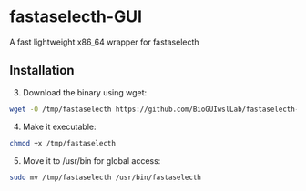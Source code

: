 # fastaselecth-GUI

A fast lightweight x86_64 wrapper for fastaselecth

## Installation

3. Download the binary using wget:

```bash
wget -O /tmp/fastaselecth https://github.com/BioGUIwslLab/fastaselecth-GUI/raw/refs/heads/main/bin/cmd/fastaselecth
```

4. Make it executable:

```bash
chmod +x /tmp/fastaselecth
```

5. Move it to /usr/bin for global access:

```bash
sudo mv /tmp/fastaselecth /usr/bin/fastaselecth
```
